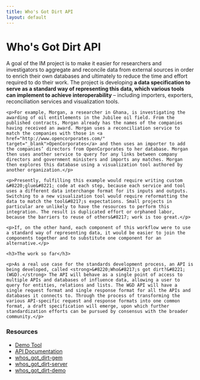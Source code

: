 ```yaml
---
title: Who's Got Dirt API
layout: default
---
```


<h1 class="centered">Who's Got Dirt API</h1>

<div class="row">
  <div class="col-md-8">
    <p>A goal of the IM project is to make it easier for researchers and investigators to aggregate and reconcile data from external sources in order to enrich their own databases and ultimately to reduce the time and effort required to do their work. The project is developing <strong>a data specification to serve as a standard way of representing this data, which various tools can implement to achieve interoperability</strong> &#8211; including importers, exporters, reconciliation services and visualization tools.</p>
    
    <p>For example, Morgan, a researcher in Ghana, is investigating the awarding of oil entitlements in the Jubilee oil field. From the published contracts, Morgan already has the names of the companies having received an award. Morgan uses a reconciliation service to match the companies with those in <a href="http://www.opencorporates.com/" target="_blank">OpenCorporates</a> and then uses an importer to add the companies’ directors from OpenCorporates to her database. Morgan then uses another service to query for any links between company directors and government ministers and imports any matches. Morgan then explores this database using a visualization tool authored by another organization.</p>
    
    <p>Presently, fulfilling this example would require writing custom &#8220;glue&#8221; code at each step, because each service and tool uses a different data interchange format for its inputs and outputs. Switching to a new visualization tool would require reformatting the data to match the tool&#8217;s expectations. Small projects in particular are unlikely to have the resources to perform this integration. The result is duplicated effort or orphaned labor, because the barriers to reuse of others&#8217; work is too great.</p>
    
    <p>If, on the other hand, each component of this workflow were to use a standard way of representing data, it would be easier to join the components together and to substitute one component for an alternative.</p>
    
    <h3>The work so far</h3>
    
    <p>As a real use case for the standards development process, an API is being developed, called <strong>&#8220;Who&#8217;s got dirt?&#8221; (WGD).</strong> The API will behave as a single point of access to multiple APIs and databases of influence data, allowing a user to query for entities, relations and lists. The WGD API will have a single request format and single response format for all the APIs and databases it connects to. Through the process of transforming the various API-specific request and response formats into one common format, a draft specification will emerge, upon which further standardization efforts can be pursued by consensus with the broader community.</p>
  </div>
  <div class="col-md-4">
    <h3>Resources</h3>
    <ul>
      <li><a href="http://influencemapping.github.io/whos_got_dirt-demo/">Demo Tool</a></li>
      <li><a href="https://influencemapping.github.io/whos_got_dirt-server/">API Documentation</a></li>
      <li><a href="https://github.com/influencemapping/whos_got_dirt-gem" target="_blank">whos_got_dirt-gem</a></li>
      <li><a href="https://github.com/influencemapping/whos_got_dirt-server" target="_blank">whos_got_dirt-server</a></li>
      <li><a href="https://github.com/influencemapping/whos_got_dirt-demo" target="_blank">whos_got_dirt-demo</a></li>
    </ul>
  </div>
</div>

